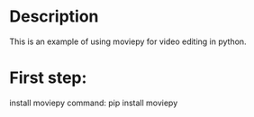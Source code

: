 # Description
This is an example of using moviepy for video editing in python.  

# First step:  
install moviepy command: pip install moviepy
